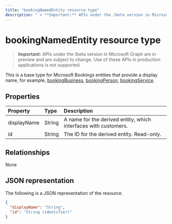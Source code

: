 ---title: "bookingNamedEntity resource type"description: " > **Important:** APIs under the /beta version in Microsoft Graph are in preview and are subject to change. Use of these APIs in production applications is not supported."---# bookingNamedEntity resource type

 > **Important:** APIs under the /beta version in Microsoft Graph are in preview and are subject to change. Use of these APIs in production applications is not supported.
 
This is a base type for Microsoft Bookings entities that provide a display name, for example, [bookingBusiness](bookingbusiness.md), [bookingPerson](bookingperson.md), [bookingService](bookingservice.md).

## Properties
| Property	   | Type	|Description|
|:---------------|:--------|:----------|
|displayName|String|A name for the derived entity, which interfaces with customers.|
|id|String| The ID for the derived entity. Read-only.|

## Relationships
None


## JSON representation

The following is a JSON representation of the resource.

<!-- {
  "blockType": "resource",
  "optionalProperties": [

  ],
  "@odata.type": "microsoft.graph.bookingNamedEntity"
}-->

```json
{
  "displayName": "String",
  "id": "String (identifier)"
}

```

<!-- uuid: 8fcb5dbc-d5aa-4681-8e31-b001d5168d79
2015-10-25 14:57:30 UTC -->
<!-- {
  "type": "#page.annotation",
  "description": "bookingNamedEntity resource",
  "keywords": "",
  "section": "documentation",
  "tocPath": ""
}-->